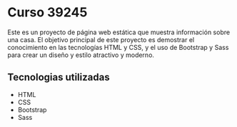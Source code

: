 # Curso 39245

Este es un proyecto de página web estática que muestra información sobre una casa. El objetivo principal de este proyecto es demostrar el conocimiento en las tecnologías HTML y CSS, y el uso de Bootstrap y Sass para crear un diseño y estilo atractivo y moderno.

## Tecnologias utilizadas
- HTML
- CSS
- Bootstrap
- Sass

